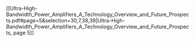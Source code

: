 [[Ultra-High-Bandwidth_Power_Amplifiers_A_Technology_Overview_and_Future_Prospects.pdf#page=5&selection=30,7,38,39|Ultra-High-Bandwidth_Power_Amplifiers_A_Technology_Overview_and_Future_Prospects, page 5]]
